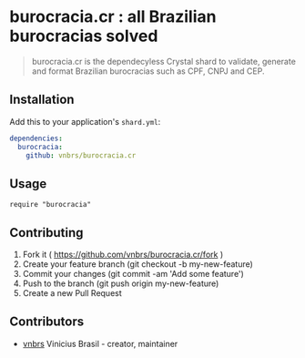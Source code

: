 # burocracia.cr : all Brazilian burocracias solved

> burocracia.cr is the dependecyless Crystal shard to validate, generate and format Brazilian burocracias such as CPF, CNPJ and CEP.

## Installation

Add this to your application's `shard.yml`:

```yaml
dependencies:
  burocracia:
    github: vnbrs/burocracia.cr
```

## Usage

```crystal
require "burocracia"
```

## Contributing

1. Fork it ( https://github.com/vnbrs/burocracia.cr/fork )
2. Create your feature branch (git checkout -b my-new-feature)
3. Commit your changes (git commit -am 'Add some feature')
4. Push to the branch (git push origin my-new-feature)
5. Create a new Pull Request

## Contributors

- [vnbrs](https://github.com/vnbrs) Vinicius Brasil - creator, maintainer
